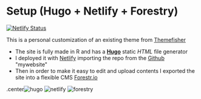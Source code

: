 #  Setup (Hugo + Netlify + Forestry)

[![Netlify Status](https://api.netlify.com/api/v1/badges/d15a0d90-ecf5-4b08-a451-2175034ac135/deploy-status)](https://app.netlify.com/sites/niccolosalvini/deploys)

  
This is a personal customization of an existing theme from [Themefisher](https://github.com/themefisher/kross-hugo)
- The site is fully made in R and has a [**Hugo**](https://gohugo.io/) static _HTML_ file generator
- I deployed it with [Netlify](https://www.netlify.com/) importing the repo from the [Github](https://github.com/NiccoloSalvini) "mywebsite"
- Then in order to make it easy to edit and upload contents I exported the site into a flexible CMS [Forestr.io](https://forestry.io/)

.center![hugo](https://jozef.io/img/r915-01-blogdown-hugo-le.png)
![netlify](https://temudokter.netlify.com/static/media/netlify.92b6c228.png)
![forestry](https://infseg.com/img/forestry-io-cms-paginas-estaticas/Forestry_io-Logo-InfSeg.png)
